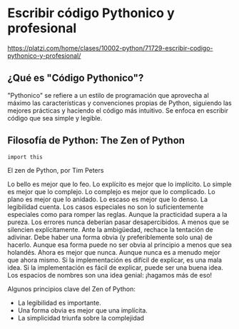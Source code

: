 # Escribir código Pythonico y profesional
https://platzi.com/home/clases/10002-python/71729-escribir-codigo-pythonico-y-profesional/

## ¿Qué es "Código Pythonico"?
"Pythonico" se refiere a un estilo de programación que aprovecha al máximo las características y convenciones propias de Python, siguiendo las mejores prácticas y haciendo el código más intuitivo. Se enfoca en escribir código que sea simple y legible.

## Filosofía de Python: The Zen of Python
```import this```

El zen de Python, por Tim Peters

Lo bello es mejor que lo feo.
Lo explícito es mejor que lo implícito.
Lo simple es mejor que lo complejo.
Lo complejo es mejor que lo complicado.
Lo plano es mejor que lo anidado.
Lo escaso es mejor que lo denso.
La legibilidad cuenta.
Los casos especiales no son lo suficientemente especiales como para romper las reglas.
Aunque la practicidad supera a la pureza.
Los errores nunca deberían pasar desapercibidos.
A menos que se silencien explícitamente.
Ante la ambigüedad, rechace la tentación de adivinar.
Debe haber una forma obvia (y preferiblemente solo una) de hacerlo.
Aunque esa forma puede no ser obvia al principio a menos que sea holandés.
Ahora es mejor que nunca.
Aunque nunca es a menudo mejor que ahora mismo.
Si la implementación es difícil de explicar, es una mala idea.
Si la implementación es fácil de explicar, puede ser una buena idea.
Los espacios de nombres son una idea genial: ¡hagamos más de eso!

Algunos principios clave del Zen of Python:
- La legibilidad es importante.
- Una forma obvia es mejor que una implícita.
- La simplicidad triunfa sobre la complejidad